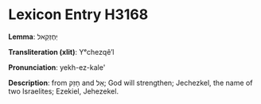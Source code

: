 # Lexicon Entry H3168

**Lemma**: יְחֶזְקֵאל

**Transliteration (xlit)**: Yᵉchezqêʼl

**Pronunciation**: yekh-ez-kale'

**Description**:
from חָזַק and אֵל; God will strengthen; Jechezkel, the name of two Israelites; Ezekiel, Jehezekel.
